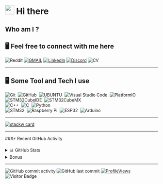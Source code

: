 # <img src="https://cultofthepartyparrot.com/flags/hd/tunisiaparrot.gif" width="30" height="30"/> Hi there

##  Who am I ?

## 🖥️ Feel free to connect with me here
![Reddit](https://img.shields.io/badge/Reddit-FF4500?style=social&logo=reddit&logoColor=FF4500)
[![GMAIL](https://img.shields.io/badge/najdelaoud4@gmail.com-EA4335?style=social&logo=gmail&logoColor=EA4335)](najdelaoud4@gmail.com)
[![LinkedIn](https://img.shields.io/badge/linkedin-%230077B5.svg?style=social&logo=linkedin&logoColor=white)](https://www.linkedin.com/in/najd-elaoud-504468204)
[![Discord](https://img.shields.io/badge/Discord-5865F2?style=social&logo=discord&logoColor=5865F2)](https://discord.com/channels/@me)
![CV](https://img.shields.io/badge/My_CV-5865F2?style=social&logo=readdotcv&logoColor=5865F2)

---
## 🖥️ Some Tool and Tech I use
![Git](https://img.shields.io/badge/GIT-%23222.svg?&style=flat&logo=git&logoColor=%23F05033)&nbsp;
![GitHub](https://img.shields.io/badge/GITHUB-%23121011.svg?&style=flat&logo=github&logoColor=white)&nbsp;
![UBUNTU](https://img.shields.io/badge/Ubuntu-%23222?style=flat&logo=ubuntu&logoColor=E95420)&nbsp;
![Visual Studio Code](https://img.shields.io/badge/Visual%20Studio%20Code-%23222.svg?style=flat&logo=visual-studio-code&logoColor=0078d7)&nbsp;
![PlatformIO](https://img.shields.io/badge/PlatformIO-%23222.svg?style=flat&logo=platformio&logoColor=%23f5822a)&nbsp;
![STM32CubeIDE](https://img.shields.io/badge/STM32CubeIDE-%23222?style=flat&logo=stmicroelectronics&logoColor=%03234B)&nbsp;
![STM32CubeMX](https://img.shields.io/badge/STM32CubeMX-%23222?style=flat&logo=stmicroelectronics&logoColor=white)&nbsp;
\
![C++](https://img.shields.io/badge/C%2B%2B-%23222?style=flat&logo=c%2B%2B&logoColor=00599C)&nbsp;
![C](https://img.shields.io/badge/C-%23222?style=flat&logo=c&logoColor=A8B9CC)&nbsp;
![Python](https://img.shields.io/badge/Python-%23222?style=flat&logo=python&logoColor=3776AB)&nbsp;
\
![STM32](https://img.shields.io/badge/STM32-%23222?style=flat&logo=stmicroelectronics&logoColor=white)&nbsp;
![Raspberry Pi](https://img.shields.io/badge/-Raspberry_Pi-%23222?style=flat&logo=Raspberry-Pi&logoColor=C51A4A)&nbsp;
![ESP32](https://img.shields.io/badge/ESP32-%23222?style=flat&logo=espressif&logoColor=E7352C)&nbsp;
![Arduino](https://img.shields.io/badge/Arduino-%23222?style=flat&logo=arduino&logoColor=00878F)&nbsp;

---

[![stackw card](https://readme-components.vercel.app/api?component=stackoverflow&stackoverflowid=16634634&theme=dark)](https://github.com/NajElaoud/NajElaoud)

--- 

###⚡ Recent GitHub Activity

<details>
<summary>📊 GitHub Stats</summary>

<br>

<div align="center">

### 📈 Activity & Contributions

<div style="display: flex; gap: 25px; justify-content: center; flex-wrap: wrap; align-items: center;">
  <picture>
    <source
      srcset="https://github-readme-stats.vercel.app/api?username=NajElaoud&show_icons=true&hide_border=true&theme=tokyonight&hide_title=true&count_private=true&include_all_commits=true"
      media="(prefers-color-scheme: dark)"
    />
    <source
      srcset="https://github-readme-stats.vercel.app/api?username=NajElaoud&show_icons=true&hide_title=true&count_private=true&include_all_commits=true"
      media="(prefers-color-scheme: light), (prefers-color-scheme: no-preference)"
    />
    <img src="https://github-readme-stats.vercel.app/api?username=NajElaoud&show_icons=true&hide_title=true&count_private=true&include_all_commits=true" height="180" alt="GitHub Stats" style="min-width: 400px;" />
  </picture>

  <img src="https://streak-stats.demolab.com?user=NajElaoud&locale=en&mode=daily&theme=onedark&hide_border=true&border_radius=10&background=45%2C0C0C0C%2C00000000&fire=FF7F50&currStreakLabel=FF7F50&ring=FF7F50" height="180" alt="GitHub Streak" style="min-width: 400px;" />
</div>

<br>

### 💻 Languages & Achievements

<div style="display: flex; gap: 25px; justify-content: center; flex-wrap: wrap; align-items: center;">
  <img src="https://github-readme-stats.vercel.app/api/top-langs?username=NajElaoud&locale=en&hide_title=true&layout=compact&card_width=400&langs_count=12&theme=tokyonight&hide_border=true&size_weight=0.5&count_weight=0.5&exclude_repo=github-readme-stats" height="180" alt="Top Languages" style="min-width: 400px;" />
  
  <img src="https://github-profile-trophy.vercel.app?username=NajElaoud&theme=tokyonight&column=4&row=2&margin-w=12&margin-h=12&no-frame=true&no-bg=true&rank=SECRET,SSS,SS,S,AAA,AA,A,B,C&margin-w=15&margin-h=15" height="180" alt="GitHub Trophies" style="min-width: 400px;" />
</div>

<br>

### 📊 Activity Graph

<img src="https://github-readme-activity-graph.vercel.app/graph?username=NajElaoud&theme=tokyo-night&radius=12&area=true&hide_border=true&hide_title=true&height=300&color=7F95D1&line=7F95D1&point=FF7F50" alt="Activity Graph" />

<br>

<div align="center">
<sub>✨ Stats update automatically • Last refresh: <img src="https://img.shields.io/badge/dynamic/json?url=https://api.github.com/users/NajElaoud&query=$.updated_at&label=updated&color=7F95D1" alt="Last Updated" /></sub>
</div>

</div>

</details>

<details>
  <summary> Bonus</summary>
  <div>
      ![Jokes Card](https://readme-jokes.vercel.app/api?hideBorder&theme=cobalt&qColor=%23944bcc&aColor=%23bbdb51);
  </div>
  
</details>

---
![GitHub commit activity](https://img.shields.io/github/commit-activity/w/NajElaoud/NajElaoud?color=orange)
![GitHub last commit](https://img.shields.io/github/last-commit/NajElaoud/NajElaoud)
[![ProfileViews](https://komarev.com/ghpvc/?username=NajElaoud&color=red&style=flat)](https://komarev.com/ghpvc/?username=NajElaoud)
![Visitor Badge](https://visitor-badge.laobi.icu/badge?page_id=NajElaoud.NajElaoud) 
